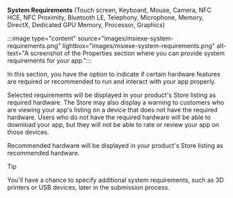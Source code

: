 **System Requirements** (Touch screen, Keyboard, Mouse, Camera, NFC HCE, NFC Proximity, Bluetooth LE, Telephony, Microphone, Memory, DirectX, Dedicated GPU Memory, Processor, Graphics)

:::image type="content" source="images/msiexe-system-requirements.png" lightbox="images/msiexe-system-requirements.png" alt-text="A screenshot of the Properties section where you can provide system requirements for your app.":::

In this section, you have the option to indicate if certain hardware features are required or recommended to run and interact with your app properly.

Selected requirements will be displayed in your product's Store listing as required hardware. The Store may also display a warning to customers who are viewing your app's listing on a device that does not have the required hardware. Users who do not have the required hardware will be able to download your app, but they will not be able to rate or review your app on those devices.

Recommended hardware will be displayed in your product's Store listing as recommended hardware.

> [!TIP]
> You'll have a chance to specify additional system requirements, such as 3D printers or USB devices, later in the submission process.
